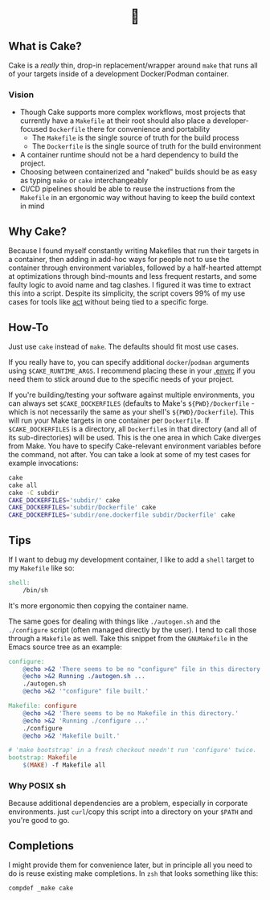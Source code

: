 <h1 align="center"> 🍰 </h1>

## What is Cake?
Cake is a *really* thin, drop-in replacement/wrapper around `make` that runs all
of your targets inside of a development Docker/Podman container.

### Vision
- Though Cake supports more complex workflows, most projects that currently have
  a `Makefile` at their root should also place a developer-focused `Dockerfile`
  there for convenience and portability
  - The `Makefile` is the single source of truth for the build process
  - The `Dockerfile` is the single source of truth for the build environment
- A container runtime should not be a hard dependency to build the project.
- Choosing between containerized and "naked" builds should be as easy as typing
  `make` or `cake` interchangeably 
- CI/CD pipelines should be able to reuse the instructions from the `Makefile`
  in an ergonomic way without having to keep the build context in mind
    
## Why Cake?
Because I found myself constantly writing Makefiles that run their targets in a
container, then adding in add-hoc ways for people not to use the container
through environment variables, followed by a half-hearted attempt at
optimizations through bind-mounts and less frequent restarts, and some faulty
logic to avoid name and tag clashes. I figured it was time to extract this into
a script. Despite its simplicity, the script covers 99% of my use cases for
tools like [act](https://github.com/nektos/act) without being tied to a specific
forge.

## How-To
Just use `cake` instead of `make`. The defaults should fit most use cases.

If you really have to, you can specify additional `docker`/`podman` arguments
using `$CAKE_RUNTIME_ARGS`. I recommend placing these in your
[.envrc](https://direnv.net/) if you need them to stick around due to the
specific needs of your project.

If you're building/testing your software against multiple environments, you can
always set `$CAKE_DOCKERFILES` (defaults to Make's `${PWD}/Dockerfile` - which
is not necessarily the same as your shell's `${PWD}/Dockerfile`). This will run
your Make targets in one container per `Dockerfile`. If `$CAKE_DOCKERFILES` is a
directory, all `Dockerfile`s in that directory (and all of its sub-directories)
will be used. This is the one area in which Cake diverges from Make. You have to
specify Cake-relevant environment variables before the command, not after. You
can take a look at some of my test cases for example invocations:

``` sh
cake
cake all
cake -C subdir
CAKE_DOCKERFILES='subdir/' cake
CAKE_DOCKERFILES='subdir/Dockerfile' cake
CAKE_DOCKERFILES='subdir/one.dockerfile subdir/Dockerfile' cake
```


## Tips

If I want to debug my development container, I like to add a `shell` target
to my `Makefile` like so:
``` makefile
shell:
    /bin/sh
```
It's more ergonomic then copying the container name.


The same goes for dealing with things like `./autogen.sh` and the `./configure`
script (often managed directly by the user). I tend to call those through a
`Makefile` as well. Take this snippet from the `GNUMakefile` in the Emacs source
tree as an example:

``` makefile
configure:
	@echo >&2 'There seems to be no "configure" file in this directory.'
	@echo >&2 Running ./autogen.sh ...
	./autogen.sh
	@echo >&2 '"configure" file built.'

Makefile: configure
	@echo >&2 'There seems to be no Makefile in this directory.'
	@echo >&2 'Running ./configure ...'
	./configure
	@echo >&2 'Makefile built.'

# 'make bootstrap' in a fresh checkout needn't run 'configure' twice.
bootstrap: Makefile
	$(MAKE) -f Makefile all
```

### Why POSIX sh
Because additional dependencies are a problem, especially in corporate
environments. just `curl`/copy this script into a directory on your `$PATH` and
you're good to go.

## Completions
I might provide them for convenience later, but in principle all you need to do
is reuse existing make completions. In `zsh` that looks something like this:
``` zsh
compdef _make cake
```


